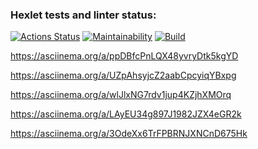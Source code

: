 ### Hexlet tests and linter status:
[![Actions Status](https://github.com/KrylovMikhail1985/java-project-lvl1/workflows/hexlet-check/badge.svg)](https://github.com/KrylovMikhail1985/java-project-lvl1/actions/workflows/hexlet-check.yml)
[![Maintainability](https://api.codeclimate.com/v1/badges/be1825cf73079fec975e/maintainability)](https://codeclimate.com/github/KrylovMikhail1985/java-project-lvl1/maintainability)
[![Build](https://github.com/KrylovMikhail1985/java-project-lvl1/actions/workflows/CI.yml/badge.svg)](https://github.com/KrylovMikhail1985/java-project-lvl1/actions/workflows/CI.yml)

https://asciinema.org/a/ppDBfcPnLQX48yvryDtk5kgYD

https://asciinema.org/a/UZpAhsyjcZ2aabCpcyiqYBxpg

https://asciinema.org/a/wlJlxNG7rdv1jup4KZjhXMOrq

https://asciinema.org/a/LAyEU34g897J1982JZX4eGR2k

https://asciinema.org/a/3OdeXx6TrFPBRNJXNCnD675Hk